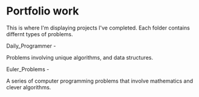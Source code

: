# Portfolio work

This is where I'm displaying projects I've completed.
 Each folder contains differnt types of problems.


Daily_Programmer -

Problems involving unique algorithms, and data structures.


Euler_Problems -

A series of computer programming problems that involve mathematics and clever algorithms.


